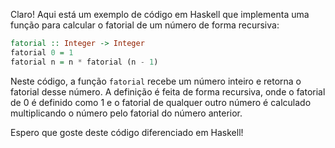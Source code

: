 Claro! Aqui está um exemplo de código em Haskell que implementa uma função para calcular o fatorial de um número de forma recursiva:

```haskell
fatorial :: Integer -> Integer
fatorial 0 = 1
fatorial n = n * fatorial (n - 1)
```

Neste código, a função `fatorial` recebe um número inteiro e retorna o fatorial desse número. A definição é feita de forma recursiva, onde o fatorial de 0 é definido como 1 e o fatorial de qualquer outro número é calculado multiplicando o número pelo fatorial do número anterior.

Espero que goste deste código diferenciado em Haskell!